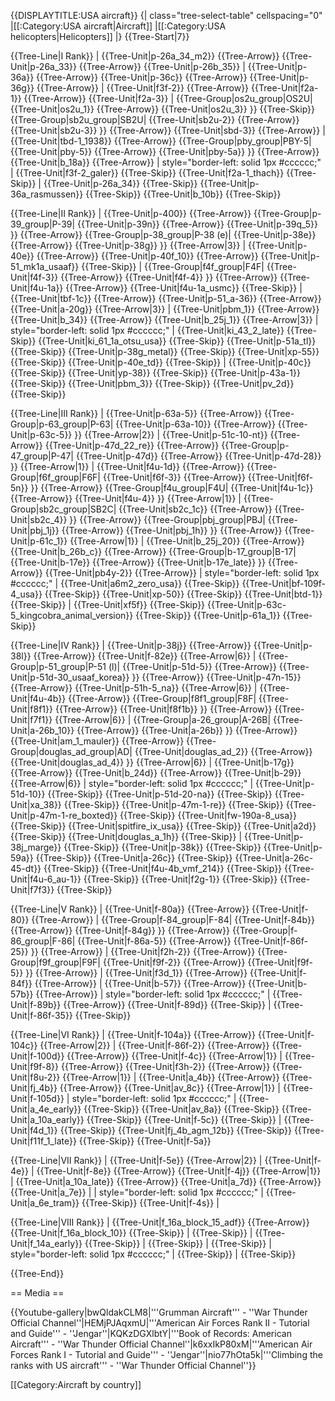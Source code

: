 {{DISPLAYTITLE:USA aircraft}}
{| class="tree-select-table" cellspacing="0"
|[[:Category:USA aircraft|Aircraft]]
|[[:Category:USA helicopters|Helicopters]]
|}
{{Tree-Start|7}}

{{Tree-Line|I Rank}}
|
{{Tree-Unit|p-26a_34_m2}}
{{Tree-Arrow}}
{{Tree-Unit|p-26a_33}}
{{Tree-Arrow}}
{{Tree-Unit|p-26b_35}}
|
{{Tree-Unit|p-36a}}
{{Tree-Arrow}}
{{Tree-Unit|p-36c}}
{{Tree-Arrow}}
{{Tree-Unit|p-36g}}
{{Tree-Arrow}}
|
{{Tree-Unit|f3f-2}}
{{Tree-Arrow}}
{{Tree-Unit|f2a-1}}
{{Tree-Arrow}}
{{Tree-Unit|f2a-3}}
|
{{Tree-Group|os2u_group|OS2U|
  {{Tree-Unit|os2u_1}}
{{Tree-Arrow}}
{{Tree-Unit|os2u_3}}
}}
{{Tree-Skip}}
{{Tree-Group|sb2u_group|SB2U|
  {{Tree-Unit|sb2u-2}}
{{Tree-Arrow}}
{{Tree-Unit|sb2u-3}}
}}
{{Tree-Arrow}}
{{Tree-Unit|sbd-3}}
{{Tree-Arrow}}
|
{{Tree-Unit|tbd-1_1938}}
{{Tree-Arrow}}
{{Tree-Group|pby_group|PBY-5|
  {{Tree-Unit|pby-5}}
{{Tree-Arrow}}
{{Tree-Unit|pby-5a}}
}}
{{Tree-Arrow}}
{{Tree-Unit|b_18a}}
{{Tree-Arrow}}
| style="border-left: solid 1px #cccccc;" |
{{Tree-Unit|f3f-2_galer}}
{{Tree-Skip}}
{{Tree-Unit|f2a-1_thach}}
{{Tree-Skip}}
|
{{Tree-Unit|p-26a_34}}
{{Tree-Skip}}
{{Tree-Unit|p-36a_rasmussen}}
{{Tree-Skip}}
{{Tree-Unit|b_10b}}
{{Tree-Skip}}

{{Tree-Line|II Rank}}
|
{{Tree-Unit|p-400}}
{{Tree-Arrow}}
{{Tree-Group|p-39_group|P-39|
  {{Tree-Unit|p-39n}}
{{Tree-Arrow}}
{{Tree-Unit|p-39q_5}}
}}
{{Tree-Arrow}}
{{Tree-Group|p-38_group|P-38 (e)|
  {{Tree-Unit|p-38e}}
{{Tree-Arrow}}
{{Tree-Unit|p-38g}}
}}
{{Tree-Arrow|3}}
|
{{Tree-Unit|p-40e}}
{{Tree-Arrow}}
{{Tree-Unit|p-40f_10}}
{{Tree-Arrow}}
{{Tree-Unit|p-51_mk1a_usaaf}}
{{Tree-Skip}}
|
{{Tree-Group|f4f_group|F4F|
  {{Tree-Unit|f4f-3}}
{{Tree-Arrow}}
{{Tree-Unit|f4f-4}}
}}
{{Tree-Arrow}}
{{Tree-Unit|f4u-1a}}
{{Tree-Arrow}}
{{Tree-Unit|f4u-1a_usmc}}
{{Tree-Skip}}
|
{{Tree-Unit|tbf-1c}}
{{Tree-Arrow}}
{{Tree-Unit|p-51_a-36}}
{{Tree-Arrow}}
{{Tree-Unit|a-20g}}
{{Tree-Arrow|3}}
|
{{Tree-Unit|pbm_1}}
{{Tree-Arrow}}
{{Tree-Unit|b_34}}
{{Tree-Arrow}}
{{Tree-Unit|b_25j_1}}
{{Tree-Arrow|3}}
| style="border-left: solid 1px #cccccc;" |
{{Tree-Unit|ki_43_2_late}}
{{Tree-Skip}}
{{Tree-Unit|ki_61_1a_otsu_usa}}
{{Tree-Skip}}
{{Tree-Unit|p-51a_tl}}
{{Tree-Skip}}
{{Tree-Unit|p-38g_metal}}
{{Tree-Skip}}
{{Tree-Unit|xp-55}}
{{Tree-Skip}}
{{Tree-Unit|p-40e_td}}
{{Tree-Skip}}
|
{{Tree-Unit|p-40c}}
{{Tree-Skip}}
{{Tree-Unit|yp-38}}
{{Tree-Skip}}
{{Tree-Unit|p-43a-1}}
{{Tree-Skip}}
{{Tree-Unit|pbm_3}}
{{Tree-Skip}}
{{Tree-Unit|pv_2d}}
{{Tree-Skip}}

{{Tree-Line|III Rank}}
|
{{Tree-Unit|p-63a-5}}
{{Tree-Arrow}}
{{Tree-Group|p-63_group|P-63|
  {{Tree-Unit|p-63a-10}}
{{Tree-Arrow}}
{{Tree-Unit|p-63c-5}}
}}
{{Tree-Arrow|2}}
|
{{Tree-Unit|p-51c-10-nt}}
{{Tree-Arrow}}
{{Tree-Unit|p-47d_22_re}}
{{Tree-Arrow}}
{{Tree-Group|p-47_group|P-47|
  {{Tree-Unit|p-47d}}
{{Tree-Arrow}}
{{Tree-Unit|p-47d-28}}
}}
{{Tree-Arrow|1}}
|
{{Tree-Unit|f4u-1d}}
{{Tree-Arrow}}
{{Tree-Group|f6f_group|F6F|
  {{Tree-Unit|f6f-3}}
{{Tree-Arrow}}
{{Tree-Unit|f6f-5n}}
}}
{{Tree-Arrow}}
{{Tree-Group|f4u_group|F4U|
  {{Tree-Unit|f4u-1c}}
{{Tree-Arrow}}
{{Tree-Unit|f4u-4}}
}}
{{Tree-Arrow|1}}
|
{{Tree-Group|sb2c_group|SB2C|
  {{Tree-Unit|sb2c_1c}}
{{Tree-Arrow}}
{{Tree-Unit|sb2c_4}}
}}
{{Tree-Arrow}}
{{Tree-Group|pbj_group|PBJ|
  {{Tree-Unit|pbj_1j}}
{{Tree-Arrow}}
{{Tree-Unit|pbj_1h}}
}}
{{Tree-Arrow}}
{{Tree-Unit|p-61c_1}}
{{Tree-Arrow|1}}
|
{{Tree-Unit|b_25j_20}}
{{Tree-Arrow}}
{{Tree-Unit|b_26b_c}}
{{Tree-Arrow}}
{{Tree-Group|b-17_group|B-17|
  {{Tree-Unit|b-17e}}
{{Tree-Arrow}}
{{Tree-Unit|b-17e_late}}
}}
{{Tree-Arrow}}
{{Tree-Unit|pb4y-2}}
{{Tree-Arrow}}
| style="border-left: solid 1px #cccccc;" |
{{Tree-Unit|a6m2_zero_usa}}
{{Tree-Skip}}
{{Tree-Unit|bf-109f-4_usa}}
{{Tree-Skip}}
{{Tree-Unit|xp-50}}
{{Tree-Skip}}
{{Tree-Unit|btd-1}}
{{Tree-Skip}}
|
{{Tree-Unit|xf5f}}
{{Tree-Skip}}
{{Tree-Unit|p-63c-5_kingcobra_animal_version}}
{{Tree-Skip}}
{{Tree-Unit|p-61a_1}}
{{Tree-Skip}}

{{Tree-Line|IV Rank}}
|
{{Tree-Unit|p-38j}}
{{Tree-Arrow}}
{{Tree-Unit|p-38l}}
{{Tree-Arrow}}
{{Tree-Unit|f-82e}}
{{Tree-Arrow|6}}
|
{{Tree-Group|p-51_group|P-51 (l)|
  {{Tree-Unit|p-51d-5}}
{{Tree-Arrow}}
{{Tree-Unit|p-51d-30_usaaf_korea}}
}}
{{Tree-Arrow}}
{{Tree-Unit|p-47n-15}}
{{Tree-Arrow}}
{{Tree-Unit|p-51h-5_na}}
{{Tree-Arrow|6}}
|
{{Tree-Unit|f4u-4b}}
{{Tree-Arrow}}
{{Tree-Group|f8f1_group|F8F|
  {{Tree-Unit|f8f1}}
{{Tree-Arrow}}
{{Tree-Unit|f8f1b}}
}}
{{Tree-Arrow}}
{{Tree-Unit|f7f1}}
{{Tree-Arrow|6}}
|
{{Tree-Group|a-26_group|A-26B|
  {{Tree-Unit|a-26b_10}}
{{Tree-Arrow}}
{{Tree-Unit|a-26b}}
}}
{{Tree-Arrow}}
{{Tree-Unit|am_1_mauler}}
{{Tree-Arrow}}
{{Tree-Group|douglas_ad_group|AD|
  {{Tree-Unit|douglas_ad_2}}
{{Tree-Arrow}}
{{Tree-Unit|douglas_ad_4}}
}}
{{Tree-Arrow|6}}
|
{{Tree-Unit|b-17g}}
{{Tree-Arrow}}
{{Tree-Unit|b_24d}}
{{Tree-Arrow}}
{{Tree-Unit|b-29}}
{{Tree-Arrow|6}}
| style="border-left: solid 1px #cccccc;" |
{{Tree-Unit|p-51d-10}}
{{Tree-Skip}}
{{Tree-Unit|p-51d-20-na}}
{{Tree-Skip}}
{{Tree-Unit|xa_38}}
{{Tree-Skip}}
{{Tree-Unit|p-47m-1-re}}
{{Tree-Skip}}
{{Tree-Unit|p-47m-1-re_boxted}}
{{Tree-Skip}}
{{Tree-Unit|fw-190a-8_usa}}
{{Tree-Skip}}
{{Tree-Unit|spitfire_ix_usa}}
{{Tree-Skip}}
{{Tree-Unit|a2d}}
{{Tree-Skip}}
{{Tree-Unit|douglas_a_1h}}
{{Tree-Skip}}
|
{{Tree-Unit|p-38j_marge}}
{{Tree-Skip}}
{{Tree-Unit|p-38k}}
{{Tree-Skip}}
{{Tree-Unit|p-59a}}
{{Tree-Skip}}
{{Tree-Unit|a-26c}}
{{Tree-Skip}}
{{Tree-Unit|a-26c-45-dt}}
{{Tree-Skip}}
{{Tree-Unit|f4u-4b_vmf_214}}
{{Tree-Skip}}
{{Tree-Unit|f4u-6_au-1}}
{{Tree-Skip}}
{{Tree-Unit|f2g-1}}
{{Tree-Skip}}
{{Tree-Unit|f7f3}}
{{Tree-Skip}}

{{Tree-Line|V Rank}}
|
{{Tree-Unit|f-80a}}
{{Tree-Arrow}}
{{Tree-Unit|f-80}}
{{Tree-Arrow}}
|
{{Tree-Group|f-84_group|F-84|
  {{Tree-Unit|f-84b}}
{{Tree-Arrow}}
{{Tree-Unit|f-84g}}
}}
{{Tree-Arrow}}
{{Tree-Group|f-86_group|F-86|
  {{Tree-Unit|f-86a-5}}
{{Tree-Arrow}}
{{Tree-Unit|f-86f-25}}
}}
{{Tree-Arrow}}
|
{{Tree-Unit|f2h-2}}
{{Tree-Arrow}}
{{Tree-Group|f9f_group|F9F|
  {{Tree-Unit|f9f-2}}
{{Tree-Arrow}}
{{Tree-Unit|f9f-5}}
}}
{{Tree-Arrow}}
|
{{Tree-Unit|f3d_1}}
{{Tree-Arrow}}
{{Tree-Unit|f-84f}}
{{Tree-Arrow}}
|
{{Tree-Unit|b-57}}
{{Tree-Arrow}}
{{Tree-Unit|b-57b}}
{{Tree-Arrow}}
| style="border-left: solid 1px #cccccc;" |
{{Tree-Unit|f-89b}}
{{Tree-Arrow}}
{{Tree-Unit|f-89d}}
{{Tree-Skip}}
|
{{Tree-Unit|f-86f-35}}
{{Tree-Skip}}

{{Tree-Line|VI Rank}}
|
{{Tree-Unit|f-104a}}
{{Tree-Arrow}}
{{Tree-Unit|f-104c}}
{{Tree-Arrow|2}}
|
{{Tree-Unit|f-86f-2}}
{{Tree-Arrow}}
{{Tree-Unit|f-100d}}
{{Tree-Arrow}}
{{Tree-Unit|f-4c}}
{{Tree-Arrow|1}}
|
{{Tree-Unit|f9f-8}}
{{Tree-Arrow}}
{{Tree-Unit|f3h-2}}
{{Tree-Arrow}}
{{Tree-Unit|f8u-2}}
{{Tree-Arrow|1}}
|
{{Tree-Unit|a_4b}}
{{Tree-Arrow}}
{{Tree-Unit|fj_4b}}
{{Tree-Arrow}}
{{Tree-Unit|av_8c}}
{{Tree-Arrow|1}}
|
{{Tree-Unit|f-105d}}
| style="border-left: solid 1px #cccccc;" |
{{Tree-Unit|a_4e_early}}
{{Tree-Skip}}
{{Tree-Unit|av_8a}}
{{Tree-Skip}}
{{Tree-Unit|a_10a_early}}
{{Tree-Skip}}
{{Tree-Unit|f-5c}}
{{Tree-Skip}}
|
{{Tree-Unit|f4d_1}}
{{Tree-Skip}}
{{Tree-Unit|fj_4b_agm_12b}}
{{Tree-Skip}}
{{Tree-Unit|f11f_1_late}}
{{Tree-Skip}}
{{Tree-Unit|f-5a}}

{{Tree-Line|VII Rank}}
|
{{Tree-Unit|f-5e}}
{{Tree-Arrow|2}}
|
{{Tree-Unit|f-4e}}
|
{{Tree-Unit|f-8e}}
{{Tree-Arrow}}
{{Tree-Unit|f-4j}}
{{Tree-Arrow|1}}
|
{{Tree-Unit|a_10a_late}}
{{Tree-Arrow}}
{{Tree-Unit|a_7d}}
{{Tree-Arrow}}
{{Tree-Unit|a_7e}}
|
| style="border-left: solid 1px #cccccc;" |
{{Tree-Unit|a_6e_tram}}
{{Tree-Skip}}
{{Tree-Unit|f-4s}}
|

{{Tree-Line|VIII Rank}}
|
{{Tree-Unit|f_16a_block_15_adf}}
{{Tree-Arrow}}
{{Tree-Unit|f_16a_block_10}}
{{Tree-Skip}}
|
{{Tree-Skip}}
|
{{Tree-Unit|f_14a_early}}
{{Tree-Skip}}
|
{{Tree-Skip}}
|
{{Tree-Skip}}
| style="border-left: solid 1px #cccccc;" |
{{Tree-Skip}}
|
{{Tree-Skip}}

{{Tree-End}}

== Media ==

<!-- ''Excellent additions to the article would be video guides, screenshots from the game, and photos.'' -->

{{Youtube-gallery|bwQldakCLM8|'''Grumman Aircraft''' - ''War Thunder Official Channel''|HEMjPJAqxmU|'''American Air Forces Rank II - Tutorial and Guide''' - ''Jengar''|KQKzDGXlbtY|'''Book of Records: American Aircraft''' - ''War Thunder Official Channel''|k6xxIkP80xM|'''American Air Forces Rank I - Tutorial and Guide''' - ''Jengar''|nio77hOta5k|'''Climbing the ranks with US aircraft'''  - ''War Thunder Official Channel''}}

[[Category:Aircraft by country]]
